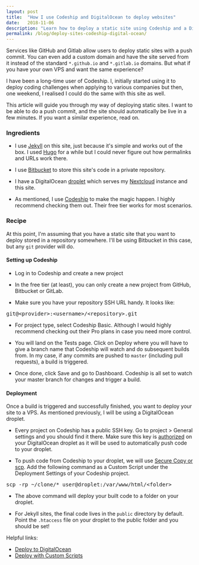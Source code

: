 ```yaml
---
layout: post
title:  "How I use Codeship and DigitalOcean to deploy websites"
date:   2018-11-06
description: "Learn how to deploy a static site using Codeship and a DigitalOcean droplet"
permalink: /blog/deploy-sites-codeship-digital-ocean/
---
```


Services like GitHub and Gitlab allow users to deploy static sites with a push commit. You can even add a custom domain and have the site served from it instead of the standard ```*.github.io``` and ```*.gitlab.io``` domains. But what if you have your own VPS and want the same experience?

I have been a long-time user of Codeship. I, initially started using it to deploy coding challenges when applying to various companies but then, one weekend, I realised I could do the same with this site as well.

This article will guide you through my way of deploying static sites. I want to be able to do a push commit, and the site should automatically be live in a few minutes. If you want a similar experience, read on.

### Ingredients

* I use [Jekyll](https://jekyllrb.com/) on this site, just because it's simple and works out of the box. I used [Hugo](https://gohugo.io/) for a while but I could never figure out how permalinks and URLs work there.

* I use [Bitbucket](https://bitbucket.org/) to store this site's code in a private repository.

* I have a DigitalOcean [droplet](https://www.digitalocean.com/products/droplets/) which serves my [Nextcloud](https://nextcloud.com/) instance and this site.

* As mentioned, I use [Codeship](https://codeship.com/) to make the magic happen. I highly recommend checking them out. Their free tier works for most scenarios.

### Recipe

At this point, I'm assuming that you have a static site that you want to deploy stored in a repository somewhere. I'll be using Bitbucket in this case, but any ```git``` provider will do.

#### Setting up Codeship

* Log in to Codeship and create a new project

* In the free tier (at least), you can only create a new project from GitHub, Bitbucket or GitLab.

* Make sure you have your repository SSH URL handy. It looks like:
<pre>git@&lt;provider&gt;:&lt;username&gt;/&lt;repository&gt;.git</pre>

* For project type, select Codeship Basic. Although I would highly recommend checking out their Pro plans in case you need more control.

* You will land on the Tests page. Click on Deploy where you will have to give a branch name that Codeship will watch and do subsequent builds from. In my case, if any commits are pushed to ```master``` (including pull requests), a build is triggered.

* Once done, click Save and go to Dashboard. Codeship is all set to watch your master branch for changes and trigger a build.

#### Deployment

Once a build is triggered and successfully finished, you want to deploy your site to a VPS. As mentioned previously, I will be using a DigitalOcean droplet.

* Every project on Codeship has a public SSH key. Go to project > General settings and you should find it there. Make sure this key is [authorized](https://www.ssh.com/ssh/authorized_keys/) on your DigitalOcean droplet as it will be used to automatically push code to your droplet.

* To push code from Codeship to your droplet, we will use [Secure Copy or scp](https://kb.iu.edu/d/agye). Add the following command as a Custom Script under the Deployment Settings of your Codeship project.
<pre>scp -rp ~/clone/* user@droplet:/var/www/html/&lt;folder&gt;</pre>


* The above command will deploy your built code to a folder on your droplet.

* For Jekyll sites, the final code lives in the ```public``` directory by default. Point the ```.htaccess``` file on your droplet to the public folder and you should be set!

Helpful links:
* [Deploy to DigitalOcean](https://documentation.codeship.com/basic/continuous-deployment/deployment-to-digitalocean/)
* [Deploy with Custom Scripts](https://documentation.codeship.com/basic/continuous-deployment/deployment-with-custom-scripts/)
